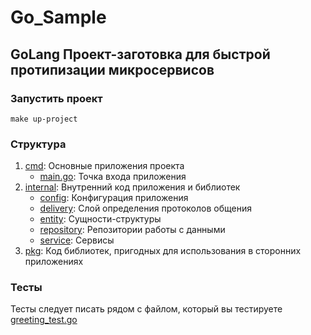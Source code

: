 # Go_Sample

## GoLang Проект-заготовка для быстрой протипизации микросервисов

### Запустить проект

```
make up-project
```

### Структура

1. [cmd](cmd/app/main.go): Основные приложения проекта
    - [main.go](cmd/app/main.go): Точка входа приложения
2. [internal](internal): Внутренний код приложения и библиотек
    - [config](internal/config): Конфигурация приложения
    - [delivery](internal/delivery): Слой определения протоколов общения
    - [entity](internal/entity): Сущности-структуры
    - [repository](internal/repository): Репозитории работы с данными
    - [service](internal/service): Сервисы
3. [pkg](pkg): Код библиотек, пригодных для использования в сторонних приложениях

### Тесты

Тесты следует писать рядом с файлом, который вы тестируете
[greeting_test.go](internal/service/greeting_test.go)
